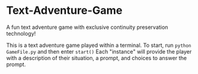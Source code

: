# Text-Adventure-Game
A fun text adventure game with exclusive continuity preservation technology!

This is a text adventure game played within a terminal. To start, run `python GameFile.py` and then enter `start()`
Each "instance" will provide the player with a description of their situation, a prompt, and choices to answer the prompt.

